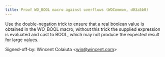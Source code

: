 ```yaml
---
title: Proof WO_BOOL macro against overflows (WOCommon, d03a5b0)
---
```


Use the double-negation trick to ensure that a real boolean value is obtained in the WO\_BOOL macro; without this trick the supplied expression is evaluated and cast to BOOL, which may not produce the expected result for large values.

Signed-off-by: Wincent Colaiuta &lt;win@wincent.com&gt;
